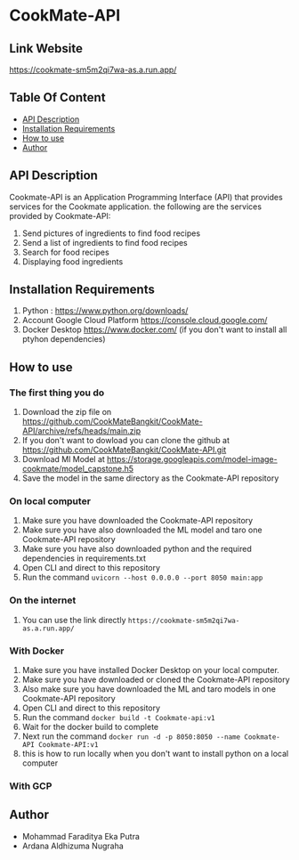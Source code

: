 # CookMate-API


## Link Website
https://cookmate-sm5m2qi7wa-as.a.run.app/

## Table Of Content
+ [API Description](#api-description)
+ [Installation Requirements](#installation-requirements)
+ [How to use](#how-to-use)
+ [Author](#author)

## API Description
Cookmate-API is an Application Programming Interface (API) that provides services for the Cookmate application. 
the following are the services provided by Cookmate-API: 

  1. Send pictures of ingredients to find food recipes
  2. Send a list of ingredients to find food recipes
  3. Search for food recipes 
  4. Displaying food ingredients

## Installation Requirements
  1. Python : https://www.python.org/downloads/
  2. Account Google Cloud Platform https://console.cloud.google.com/
  3. Docker Desktop https://www.docker.com/ (if you don't want to install all ptyhon dependencies)

## How to use
### The first thing you do
  1. Download the zip file on https://github.com/CookMateBangkit/CookMate-API/archive/refs/heads/main.zip
  2. If you don't want to dowload you can clone the github at https://github.com/CookMateBangkit/CookMate-API.git
  3. Download Ml Model at https://storage.googleapis.com/model-image-cookmate/model_capstone.h5 
  4. Save the model in the same directory as the Cookmate-API repository

### On local computer
  1. Make sure you have downloaded the Cookmate-API repository
  2. Make sure you have also downloaded the ML model and taro one Cookmate-API repository
  3. Make sure you have also downloaded python and the required dependencies in requirements.txt
  4. Open CLI and direct to this repository
  5. Run the command `uvicorn --host 0.0.0.0 --port 8050 main:app`

### On the internet
  1. You can use the link directly `https://cookmate-sm5m2qi7wa-as.a.run.app/`

### With Docker
  1. Make sure you have installed Docker Desktop on your local computer. 
  2. Make sure you have downloaded or cloned the Cookmate-API repository
  3. Also make sure you have downloaded the ML and taro models in one Cookmate-API repository
  4. Open CLI and direct to this repository
  5. Run the command `docker build -t Cookmate-api:v1`
  6. Wait for the docker build to complete
  7. Next run the command `docker run -d -p 8050:8050 --name Cookmate-API Cookmate-API:v1`
  8. this is how to run locally when you don't want to install python on a local computer 

### With GCP

## Author
+ Mohammad Faraditya Eka Putra
+ Ardana Aldhizuma Nugraha

